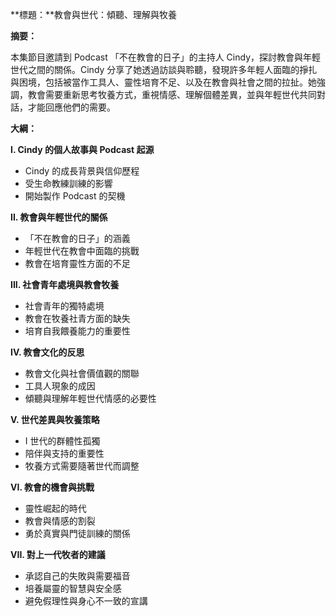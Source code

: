 **標題：**教會與世代：傾聽、理解與牧養

**摘要：**

本集節目邀請到 Podcast 「不在教會的日子」的主持人 Cindy，探討教會與年輕世代之間的關係。Cindy 分享了她透過訪談與聆聽，發現許多年輕人面臨的掙扎與困境，包括被當作工具人、靈性培育不足、以及在教會與社會之間的拉扯。她強調，教會需要重新思考牧養方式，重視情感、理解個體差異，並與年輕世代共同對話，才能回應他們的需要。

**大綱：**

**I. Cindy 的個人故事與 Podcast 起源**
* Cindy 的成長背景與信仰歷程
* 受生命教練訓練的影響
* 開始製作 Podcast 的契機

**II. 教會與年輕世代的關係**
* 「不在教會的日子」的涵義
* 年輕世代在教會中面臨的挑戰
* 教會在培育靈性方面的不足

**III. 社會青年處境與教會牧養**
* 社會青年的獨特處境
* 教會在牧養社青方面的缺失
* 培育自我餵養能力的重要性

**IV. 教會文化的反思**
* 教會文化與社會價值觀的關聯
* 工具人現象的成因
* 傾聽與理解年輕世代情感的必要性

**V. 世代差異與牧養策略**
* I 世代的群體性孤獨
* 陪伴與支持的重要性
* 牧養方式需要隨著世代而調整

**VI. 教會的機會與挑戰**
* 靈性崛起的時代
* 教會與情感的割裂
* 勇於真實與門徒訓練的關係

**VII. 對上一代牧者的建議**
* 承認自己的失敗與需要福音
* 培養屬靈的智慧與安全感
* 避免假理性與身心不一致的宣講